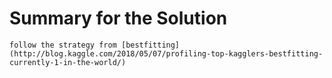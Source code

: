 # Summary for the Solution
`follow the strategy from [bestfitting](http://blog.kaggle.com/2018/05/07/profiling-top-kagglers-bestfitting-currently-1-in-the-world/)`
